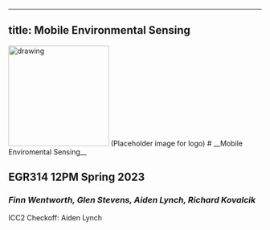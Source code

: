 <!DOCTYPE html>
---
title: Mobile Environmental Sensing
---

<img src="https://cdn.discordapp.com/attachments/1062098040674074644/1064749238040399952/IMG_7852.jpg" alt="drawing" width="200"/>
(Placeholder image for logo)
# __Mobile Enviromental Sensing__

## EGR314 12PM Spring 2023

### *Finn Wentworth, Glen Stevens, Aiden Lynch, Richard Kovalcik*

ICC2 Checkoff:
Aiden Lynch
